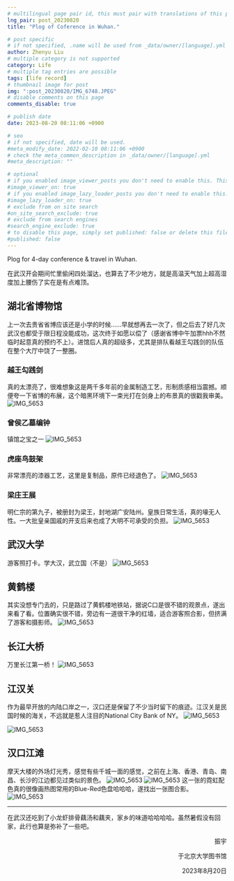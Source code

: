 ```yaml
---
# multilingual page pair id, this must pair with translations of this page. (This name must be unique)
lng_pair: post_20230820
title: "Plog of Coference in Wuhan."

# post specific
# if not specified, .name will be used from _data/owner/[language].yml
author: Zhenyu Liu
# multiple category is not supported
category: Life
# multiple tag entries are possible
tags: [life record]
# thumbnail image for post
img: ":post_20230820/IMG_6748.JPEG"
# disable comments on this page
comments_disable: true

# publish date
date: 2023-08-20 08:11:06 +0900

# seo
# if not specified, date will be used.
#meta_modify_date: 2022-02-10 08:11:06 +0900
# check the meta_common_description in _data/owner/[language].yml
#meta_description: ""

# optional
# if you enabled image_viewer_posts you don't need to enable this. This is only if image_viewer_posts = false
#image_viewer_on: true
# if you enabled image_lazy_loader_posts you don't need to enable this. This is only if image_lazy_loader_posts = false
#image_lazy_loader_on: true
# exclude from on site search
#on_site_search_exclude: true
# exclude from search engines
#search_engine_exclude: true
# to disable this page, simply set published: false or delete this file
#published: false
---
```


<!-- outline-start -->

Plog for 4-day conference & travel in Wuhan.

<!-- outline-end -->

在武汉开会期间忙里偷闲四处溜达，也算去了不少地方，就是高温天气加上超高湿度加上腰伤了实在是有点难顶。

## 湖北省博物馆

上一次去贵省省博应该还是小学的时候……早就想再去一次了，但之后去了好几次武汉也都受于限日程没能成功，这次终于如愿以偿了（感谢省博中午加票hhh不然临时起意真的预约不上）。进馆后人真的超级多，尤其是排队看越王勾践剑的队伍在整个大厅中饶了一整圈。

### 越王勾践剑
真的太漂亮了，很难想象这是两千多年前的金属制造工艺，形制质感相当震撼。顺便夸一下省博的布展，这个暗黑环境下一束光打在剑身上的布景真的很戳我审美。
![IMG_5653](https://raw.githubusercontent.com/liuzhenyu-yyy/liuzhenyu-yyy.github.io/main/assets/img/posts/post_20230820/IMG_6748.JPEG)

### 曾侯乙墓编钟
镇馆之宝之一
![IMG_5653](https://raw.githubusercontent.com/liuzhenyu-yyy/liuzhenyu-yyy.github.io/main/assets/img/posts/post_20230820/IMG_6725.JPEG)

### 虎座鸟鼓架
非常漂亮的漆器工艺，这里是复制品，原件已经退色了。
![IMG_5653](https://raw.githubusercontent.com/liuzhenyu-yyy/liuzhenyu-yyy.github.io/main/assets/img/posts/post_20230820/IMG_6705.JPEG)

### 梁庄王展
明仁宗的第九子，被册封为梁王，封地湖广安陆州。皇族日常生活，真的壕无人性。一大批皇亲国戚的开支后来也成了大明不可承受的负担。
![IMG_5653](https://raw.githubusercontent.com/liuzhenyu-yyy/liuzhenyu-yyy.github.io/main/assets/img/posts/post_20230820/IMG_6713.JPEG)

## 武汉大学
游客照打卡。学大汉，武立国（不是）
![IMG_5653](https://raw.githubusercontent.com/liuzhenyu-yyy/liuzhenyu-yyy.github.io/main/assets/img/posts/post_20230820/IMG_6756.JPEG)

## 黄鹤楼
其实没想专门去的，只是路过了黄鹤楼地铁站，据说C口是很不错的观景点，遂出来看了看。位置确实很不错，旁边有一道很干净的红墙，适合游客照合影，但挤满了游客和摄影师。
![IMG_5653](https://raw.githubusercontent.com/liuzhenyu-yyy/liuzhenyu-yyy.github.io/main/assets/img/posts/post_20230820/IMG_6785.JPEG)

## 长江大桥
万里长江第一桥！
![IMG_5653](https://raw.githubusercontent.com/liuzhenyu-yyy/liuzhenyu-yyy.github.io/main/assets/img/posts/post_20230820/IMG_6797.JPEG)

## 江汉关
作为最早开放的内陆口岸之一，汉口还是保留了不少当时留下的痕迹。江汉关是民国时候的海关，不远就是惹人注目的National City Bank of NY。
![IMG_5653](https://raw.githubusercontent.com/liuzhenyu-yyy/liuzhenyu-yyy.github.io/main/assets/img/posts/post_20230820/IMG_6820.JPEG)

![IMG_5653](https://raw.githubusercontent.com/liuzhenyu-yyy/liuzhenyu-yyy.github.io/main/assets/img/posts/post_20230820/IMG_6821.JPEG)

## 汉口江滩
摩天大楼的外场灯光秀，感觉有些千城一面的感觉，之前在上海、香港、青岛、南昌、长沙的江边都见过类似的景色。
![IMG_5653](https://raw.githubusercontent.com/liuzhenyu-yyy/liuzhenyu-yyy.github.io/main/assets/img/posts/post_20230820/IMG_6825.JPEG)
![IMG_5653](https://raw.githubusercontent.com/liuzhenyu-yyy/liuzhenyu-yyy.github.io/main/assets/img/posts/post_20230820/IMG_6826.JPEG)
这一张的霓虹配色真的很像画热图常用的Blue-Red色盘哈哈哈，遂找出一张图合影。
![IMG_5653](https://raw.githubusercontent.com/liuzhenyu-yyy/liuzhenyu-yyy.github.io/main/assets/img/posts/post_20230820/heatmap.jpg)

---

在武汉还吃到了小龙虾排骨藕汤和藕夹，家乡的味道哈哈哈哈。虽然暑假没有回家，此行也算是弥补了一些吧。

  <p align="right">振宇</p>

  <p align="right">于北京大学图书馆</p>

  <p align="right">2023年8月20日</p>
